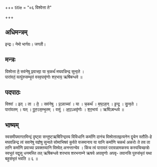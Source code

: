 +++
title = "०६ विश्वेत्ता ते"

+++
## अधिमन्त्रम्
इन्द्रः। नेमो भार्गवः। जगती।

## मन्त्रः
विश्वेत्ता ते॒ सव॑नेषु प्र॒वाच्या॒ या च॒कर्थ॑ मघवन्निन्द्र सुन्व॒ते ।  
पारा॑वतं॒ यत्पु॑रुसम्भृ॒तं वस्व॒पावृ॑णोः शर॒भाय॒ ऋषि॑बन्धवे ॥

## पदपाठः
विश्वा॑ । इत् । ता । ते॒ । सव॑नेषु । प्र॒ऽवाच्या॑ । या । च॒कर्थ॑ । म॒घ॒ऽव॒न् । इ॒न्द्र॒ । सु॒न्व॒ते ।  
पारा॑वतम् । यत् । पु॒रु॒ऽस॒म्भृ॒तम् । वसु॑ । अ॒प॒ऽअवृ॑णोः । श॒र॒भाय॑ । ऋषि॑ऽबन्धवे ॥

## भाष्यम्
स्वसमीपमागतमिन्द्रं दृष्ट्वा सन्तुष्टऋषिरिन्द्रस्य विविधानि कर्माणि दानंच विश्वेत्तातइत्यनेन द्वृचेन स्तौति-हे मघवन्निन्द्र त्वं सवनेषु यज्ञेषु सुन्वते सोमाभिषवं कुर्वते यजमानाय या यानि कर्माणि चकर्थ अकरोः ते तव ता तानि कर्माणि प्रवाच्या प्रवक्तव्यानि विश्वेत् अनन्तान्येव । किंच त्वं पारावतं परावन्नामकस्य कस्यचिच्छत्रोः स्वभूतं यद्वृसु धनमस्ति तत् ऋषिबन्धवे शरभाय शरभनाम्ने ऋषये अपावृणोः अपवृ- तवानसि पुरुसंभृतं यथा बहुसंभृतं भवति ॥ ६ ॥